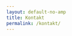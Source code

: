 ```yaml
---
layout: default-no-amp
title: Kontakt
permalink: /kontakt/
---
```

<!--
<h2>Kontakt</h2>
  <div class="entry">
    <p>Um uns zu kontaktieren, füllen Sie bitte folgendes Formular aus:</p>
    <form action="https://formspree.io/schwarmanleger@gmail.com"
        method="POST">
        <table>
        <tr>
          <td>Ihr Name(*):</td>
          <td><input type="text" name="name"  placeholder="Ihr Name" ></td>
        </tr>
        <tr>
          <td>Ihre Email-Adresse(*):</td>
          <td><input type="text" name="_replyto" placeholder="Ihre Email-Adresse" /></td>
        </tr>
        <tr>
          <td>Ihre Anfrage(*):</td>
          <td><textarea name="text" style="margin: 0px; width:100%; min-width: 200px; height: 100px;"></textarea></td>
        </tr>
      </table>
      <input type="hidden" name="_subject" value="SchwarmAnleger.de - Anfrage" />
      <input type="text" name="_gotcha" style="display:none" />
      <input type="hidden" name="_next" value="//localhost:4000/kontakt-danke-seite/" />
      <p style="text-align:center;">
      <input type="submit" value="Absenden">
      </p>
    </form>
  </div>
-->

